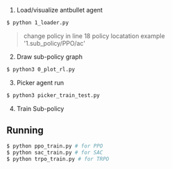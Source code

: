 
1. Load/visualize antbullet agent
```bash
$ python 1_loader.py
```
> change policy in line  18
> policy locatation example '1.sub_policy/PPO/ac'

2. Draw sub-policy graph
```bash
$ python3 0_plot_rl.py
```
3. Picker agent run
```bash
$ python3 picker_train_test.py
```

4. Train Sub-policy 

## Running
```bash
$ python ppo_train.py # for PPO
$ python sac_train.py # for SAC
$ python trpo_train.py # for TRPO
```